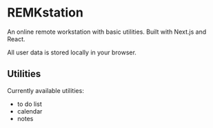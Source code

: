 # REMKstation
An online remote workstation with basic utilities. Built with Next.js and React.

All user data is stored locally in your browser.

## Utilities
Currently available utilities:
- to do list
- calendar
- notes

